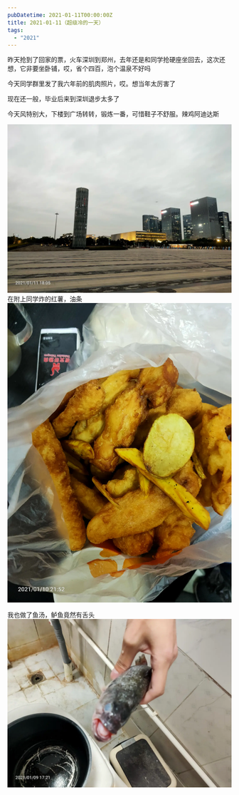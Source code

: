 ```yaml
---
pubDatetime: 2021-01-11T00:00:00Z
title: 2021-01-11（超级冷的一天）
tags:
  - "2021"
---
```


昨天抢到了回家的票，火车深圳到郑州，去年还是和同学抢硬座坐回去，这次还想，它非要坐卧铺，哎，省个四百，泡个温泉不好吗


今天同学群里发了我六年前的肌肉照片，哎。想当年太厉害了

现在还一般，毕业后来到深圳退步太多了


今天风特别大，下楼到广场转转，锻炼一番，可惜鞋子不舒服。辣鸡阿迪达斯

![](../../img/6904315-2868a5ef92c3e466.jpg)
在附上同学炸的红薯，油条
![](../../img/6904315-89ad9cedb0f7db1a.jpg)


我也做了鱼汤，鲈鱼竟然有舌头
![](../../img/6904315-7528144e23742565.jpg)


